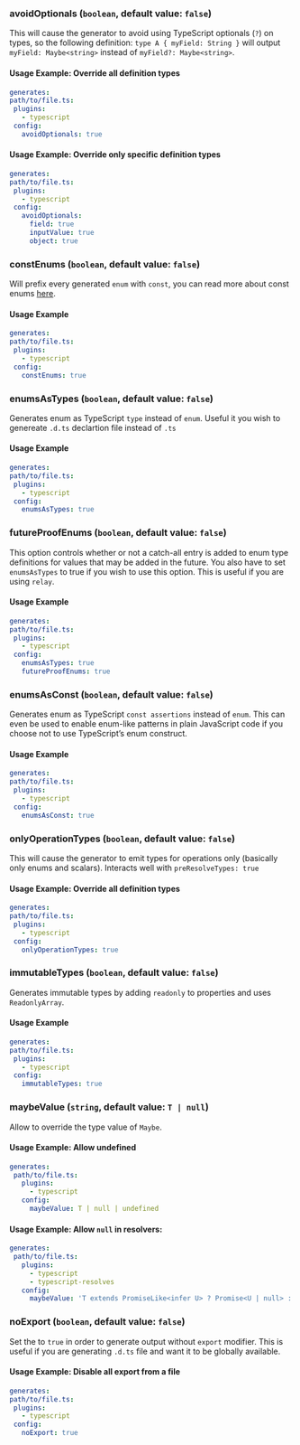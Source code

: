 
### avoidOptionals (`boolean`, default value: `false`)

This will cause the generator to avoid using TypeScript optionals (`?`) on types, so the following definition: `type A { myField: String }` will output `myField: Maybe<string>` instead of `myField?: Maybe<string>`.


#### Usage Example: Override all definition types

```yml
generates:
path/to/file.ts:
 plugins:
   - typescript
 config:
   avoidOptionals: true
```

#### Usage Example: Override only specific definition types

```yml
generates:
path/to/file.ts:
 plugins:
   - typescript
 config:
   avoidOptionals:
     field: true
     inputValue: true
     object: true
```

### constEnums (`boolean`, default value: `false`)

Will prefix every generated `enum` with `const`, you can read more about const enums [here](https://www.typescriptlang.org/docs/handbook/enums.html).


#### Usage Example

```yml
generates:
path/to/file.ts:
 plugins:
   - typescript
 config:
   constEnums: true
```

### enumsAsTypes (`boolean`, default value: `false`)

Generates enum as TypeScript `type` instead of `enum`. Useful it you wish to genereate `.d.ts` declartion file instead of `.ts`


#### Usage Example

```yml
generates:
path/to/file.ts:
 plugins:
   - typescript
 config:
   enumsAsTypes: true
```

### futureProofEnums (`boolean`, default value: `false`)

This option controls whether or not a catch-all entry is added to enum type definitions for values that may be added in the future. You also have to set `enumsAsTypes` to true if you wish to use this option. This is useful if you are using `relay`.


#### Usage Example

```yml
generates:
path/to/file.ts:
 plugins:
   - typescript
 config:
   enumsAsTypes: true
   futureProofEnums: true
```

### enumsAsConst (`boolean`, default value: `false`)

Generates enum as TypeScript `const assertions` instead of `enum`. This can even be used to enable enum-like patterns in plain JavaScript code if you choose not to use TypeScript’s enum construct.


#### Usage Example

```yml
generates:
path/to/file.ts:
 plugins:
   - typescript
 config:
   enumsAsConst: true
```

### onlyOperationTypes (`boolean`, default value: `false`)

This will cause the generator to emit types for operations only (basically only enums and scalars). Interacts well with `preResolveTypes: true`


#### Usage Example: Override all definition types

```yml
generates:
path/to/file.ts:
 plugins:
   - typescript
 config:
   onlyOperationTypes: true
```

### immutableTypes (`boolean`, default value: `false`)

Generates immutable types by adding `readonly` to properties and uses `ReadonlyArray`.


#### Usage Example

```yml
generates:
path/to/file.ts:
 plugins:
   - typescript
 config:
   immutableTypes: true
```

### maybeValue (`string`, default value: `T | null`)

Allow to override the type value of `Maybe`.


#### Usage Example: Allow undefined

```yml
generates:
 path/to/file.ts:
   plugins:
     - typescript
   config:
     maybeValue: T | null | undefined
```
#### Usage Example: Allow `null` in resolvers:

```yml
generates:
 path/to/file.ts:
   plugins:
     - typescript
     - typescript-resolves
   config:
     maybeValue: 'T extends PromiseLike<infer U> ? Promise<U | null> : T | null'
```

### noExport (`boolean`, default value: `false`)

Set the to `true` in order to generate output without `export` modifier. This is useful if you are generating `.d.ts` file and want it to be globally available.


#### Usage Example: Disable all export from a file

```yml
generates:
path/to/file.ts:
 plugins:
   - typescript
 config:
   noExport: true
```